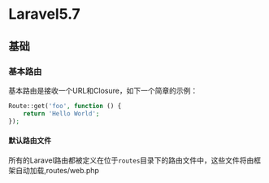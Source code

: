 #  Laravel5.7
##  基础
###  基本路由
基本路由是接收一个URL和Closure，如下一个简章的示例：

```php
Route::get('foo', function () {
    return 'Hello World';
});
```

####  默认路由文件
所有的Laravel路由都被定义在位于`routes`目录下的路由文件中，这些文件将由框架自动加载,routes/web.php
